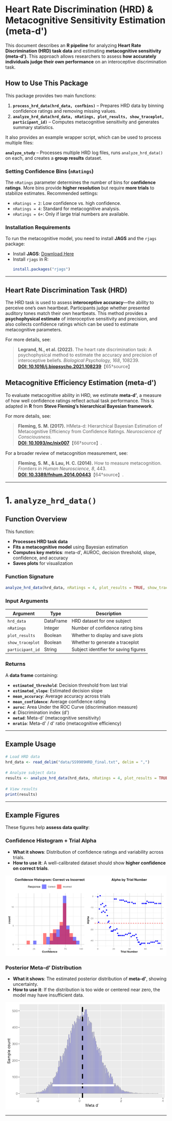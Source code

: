 

# **Heart Rate Discrimination (HRD) & Metacognitive Sensitivity Estimation (meta-d')**

This document describes an **R pipeline** for analyzing **Heart Rate Discrimination (HRD) task data** and estimating **metacognitive sensitivity (meta-d')**. This approach allows researchers to assess **how accurately individuals judge their own performance** on an interoceptive discrimination task.

## **How to Use This Package**
This package provides two main functions:
1. **`process_hrd_data(hrd_data, confbins)`** – Prepares HRD data by binning confidence ratings and removing missing values.
2. **`analyze_hrd_data(hrd_data, nRatings, plot_results, show_traceplot, participant_id)`** – Computes metacognitive sensitivity and generates summary statistics.

It also provides an example wrapper script, which can be used to process multiple files:

**`analyze_study`** – Processes multiple HRD log files, runs `analyze_hrd_data()` on each, and creates a **group results** dataset.

### **Setting Confidence Bins (`nRatings`)**
The `nRatings` parameter determines the number of bins for **confidence ratings**. More bins provide **higher resolution** but require **more trials** to stabilize estimates. Recommended settings:
- `nRatings = 2`: Low confidence vs. high confidence.
- `nRatings = 4`: Standard for metacognitive analysis.
- `nRatings = 6+`: Only if large trial numbers are available.

### **Installation Requirements**
To run the metacognitive model, you need to install **JAGS** and the `rjags` package:
- Install **JAGS**: [Download Here](https://sourceforge.net/projects/mcmc-jags/)
- Install `rjags` in R:
  ```r
  install.packages("rjags")
  ```

---

## **Heart Rate Discrimination Task (HRD)**
The HRD task is used to assess **interoceptive accuracy**—the ability to perceive one’s own heartbeat. Participants judge whether presented auditory tones match their own heartbeats. This method provides a **psychophysical estimate** of interoceptive sensitivity and precision, and also collects confidence ratings which can be used to estimate metacognitive parameters.

For more details, see:
> **Legrand, N., et al. (2022).**  The heart rate discrimination task: A psychophysical method to estimate the accuracy and precision of interoceptive beliefs. *Biological Psychology, 168*, 108239.  
> **[DOI: 10.1016/j.biopsycho.2021.108239](https://www.sciencedirect.com/science/article/pii/S0301051121002325)**【65†source】

## **Metacognitive Efficiency Estimation (meta-d')**
To evaluate metacognitive ability in HRD, we estimate **meta-d’**, a measure of how well confidence ratings reflect actual task performance. This is adapted in **R** from **Steve Fleming’s hierarchical Bayesian framework**.

For more details, see:
> **Fleming, S. M. (2017).** HMeta-d: Hierarchical Bayesian Estimation of Metacognitive Efficiency from Confidence Ratings. *Neuroscience of Consciousness.*  
> **[DOI: 10.1093/nc/nix007](https://doi.org/10.1093/nc/nix007)**【66†source】.

For a broader review of metacognition measurement, see:
> **Fleming, S. M., & Lau, H. C. (2014).** How to measure metacognition. *Frontiers in Human Neuroscience, 8*, 443.  
> **[DOI: 10.3389/fnhum.2014.00443](https://doi.org/10.3389/fnhum.2014.00443)**【64†source】.

---

# **1. `analyze_hrd_data()`**
## **Function Overview**
This function:
- **Processes HRD task data**
- **Fits a metacognitive model** using Bayesian estimation
- **Computes key metrics**: meta-d', AUROC, decision threshold, slope, confidence, and accuracy
- **Saves plots** for visualization

### **Function Signature**
```r
analyze_hrd_data(hrd_data, nRatings = 4, plot_results = TRUE, show_traceplot = TRUE, participant_id = "unknown")
```

### **Input Arguments**
| Argument          | Type    | Description |
|------------------|--------|-------------|
| `hrd_data`       | DataFrame | HRD dataset for one subject |
| `nRatings`       | Integer | Number of confidence rating bins |
| `plot_results`   | Boolean | Whether to display and save plots |
| `show_traceplot` | Boolean | Whether to generate a traceplot |
| `participant_id` | String  | Subject identifier for saving figures |

### **Returns**
A **data frame** containing:
- **`estimated_threshold`**: Decision threshold from last trial
- **`estimated_slope`**: Estimated decision slope
- **`mean_accuracy`**: Average accuracy across trials
- **`mean_confidence`**: Average confidence rating
- **`auroc`**: Area Under the ROC Curve (discrimination measure)
- **`d`**: Discrimination index (d')
- **`metad`**: Meta-d' (metacognitive sensitivity)
- **`mratio`**: Meta-d' / d' ratio (metacognitive efficiency)

---

## **Example Usage**
```r
# Load HRD data
hrd_data <- read_delim("data/SS9909HRD_final.txt", delim = ",")

# Analyze subject data
results <- analyze_hrd_data(hrd_data, nRatings = 4, plot_results = TRUE, show_traceplot = TRUE, participant_id = "SS9909")

# View results
print(results)
```

---

## **Example Figures**
These figures help **assess data quality**:

### **Confidence Histogram + Trial Alpha**
- **What it shows**: Distribution of confidence ratings and variability across trials.
- **How to use it**: A well-calibrated dataset should show **higher confidence on correct trials**.

![Confidence Histogram](figs/SS9909_confidence_trial_alpha.png)

### **Posterior Meta-d’ Distribution**
- **What it shows**: The estimated posterior distribution of **meta-d’**, showing uncertainty.
- **How to use it**: If the distribution is too wide or centered near zero, the model may have insufficient data.

![Posterior Meta-d](figs/SS9909_posterior_meta_d.png)

---
